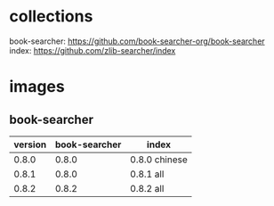 # collections

book-searcher: https://github.com/book-searcher-org/book-searcher  
index: https://github.com/zlib-searcher/index

# images

## book-searcher

| version | book-searcher | index         |
|---------|---------------|---------------|
| 0.8.0   | 0.8.0         | 0.8.0 chinese |
| 0.8.1   | 0.8.0         | 0.8.1 all     |
| 0.8.2   | 0.8.2         | 0.8.2 all     |
